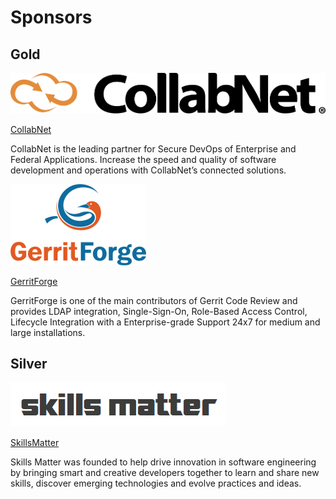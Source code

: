 # Sponsors

## Gold

![collabnet-logo](images/collabnet.png)

[CollabNet](http://www.collab.net)

CollabNet is the leading partner for Secure DevOps of Enterprise and Federal Applications. Increase the speed and quality of software development and operations with CollabNet’s connected solutions.

![gerritforge-logo](images/gerritforge.png)

[GerritForge](http://www.gerritforge.com)

GerritForge is one of the main contributors of Gerrit Code Review and provides LDAP integration, Single-Sign-On, Role-Based Access Control, Lifecycle Integration with a Enterprise-grade Support 24x7
for medium and large installations.

## Silver

![skillsmatter-logo](images/skillsmatter.png)

[SkillsMatter](http://skillsmatter.com)

Skills Matter was founded to help drive innovation in software engineering by bringing smart and creative developers together to learn and share new skills, discover emerging technologies and evolve practices and ideas.



